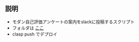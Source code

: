 ## 説明
- モダン自己評価アンケートの案内をslackに投稿するスクリプト
- フォルダは [ここ](https://drive.google.com/drive/u/0/folders/1CJcFuCDsvj86fZqqna2iy1g4CHBxwfx9)
- clasp push でデプロイ
